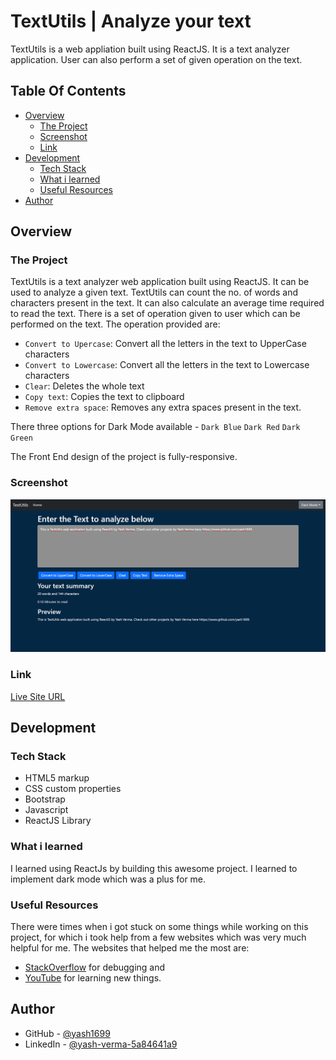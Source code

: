 # TextUtils | Analyze your text

TextUtils is a web appliation built using ReactJS. It is a text analyzer application. User can also perform a set of given operation on the text.

## Table Of Contents

- [Overview](#overview)
  - [The Project](#the-project)
  - [Screenshot](#screenshot)
  - [Link](#link)
- [Development](#development)
  - [Tech Stack](#tech-stack)
  - [What i learned](#what-i-learned)
  - [Useful Resources](#useful-resources)
- [Author](#author)

## Overview

### The Project

TextUtils is a text analyzer web application built using ReactJS. It can be used to analyze a given text. TextUtils can count the no. of words and characters present in the text. It can also calculate an average time required to read the text. There is a set of operation given to user which can be performed on the text. The operation provided are:
- `Convert to Upercase`: Convert all the letters in the text to UpperCase characters
- `Convert to Lowercase`: Convert all the letters in the text to Lowercase characters
- `Clear`: Deletes the whole text
- `Copy text`: Copies the text to clipboard
- `Remove extra space`: Removes any extra spaces present in the text.

There three options for Dark Mode available - `Dark Blue` `Dark Red` `Dark Green` 

The Front End design of the project is fully-responsive.

### Screenshot

![TextUTils](./textutils.png)

### Link

[Live Site URL](https://yash1699.github.io/textutils/)

## Development

### Tech Stack

- HTML5 markup
- CSS custom properties
- Bootstrap
- Javascript
- ReactJS Library

### What i learned

I learned using ReactJs by building this awesome project. I learned to implement dark mode which was a plus for me.

### Useful Resources

There were times when i got stuck on some things while working on this project, for which i took help from a few websites which was very much helpful for me. The websites that helped me the most are:
- [StackOverflow](https://stackoverflow.com) for debugging and
- [YouTube](https://youtube.com) for learning new things.

## Author

- GitHub - [@yash1699](https://github.com/yash1699)
- LinkedIn - [@yash-verma-5a84641a9](https://linkedin.com/in/yash-verma-5a84641a9)